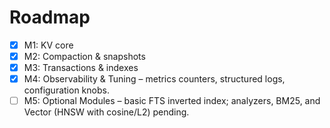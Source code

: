 
# Roadmap

- [x] M1: KV core
- [x] M2: Compaction & snapshots
- [x] M3: Transactions & indexes
- [x] M4: Observability & Tuning – metrics counters, structured logs, configuration knobs.
- [ ] M5: Optional Modules – basic FTS inverted index; analyzers, BM25, and Vector (HNSW with cosine/L2) pending.
